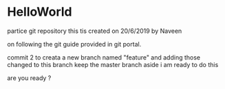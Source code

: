 # HelloWorld
partice git repository
this tis created on 20/6/2019
by Naveen 

on following the git guide provided in git portal.

commit 2 to creata a new branch named "feature"  and adding those changed to this branch keep the master branch aside 
i am ready to do this 

are you ready ?
